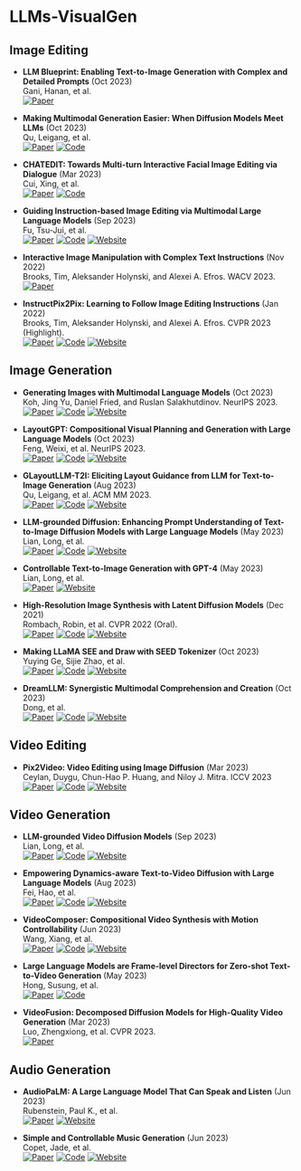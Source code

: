 # LLMs-VisualGen


## Image Editing

+ **LLM Blueprint: Enabling Text-to-Image Generation with Complex and Detailed Prompts** (Oct 2023)\
Gani, Hanan, et al.\
[![Paper](https://img.shields.io/badge/arXiv-b31b1b.svg)](https://arxiv.org/abs/2310.10640)

+ **Making Multimodal Generation Easier: When Diffusion Models Meet LLMs** (Oct 2023)\
Qu, Leigang, et al.\
[![Paper](https://img.shields.io/badge/arXiv-b31b1b.svg)](https://arxiv.org/abs/2310.08949v1)
[![Code](https://img.shields.io/github/stars/zxy556677/EasyGen.svg?style=social&label=Star)](https://github.com/zxy556677/EasyGen)


+ **CHATEDIT: Towards Multi-turn Interactive Facial Image Editing via Dialogue** (Mar 2023)\
Cui, Xing, et al.\
[![Paper](https://img.shields.io/badge/arXiv-b31b1b.svg)](https://arxiv.org/abs/2303.11108)
[![Code](https://img.shields.io/github/stars/cuixing100876/ChatEdit.svg?style=social&label=Star)](https://github.com/cuixing100876/ChatEdit)

+ **Guiding Instruction-based Image Editing via Multimodal Large Language Models** (Sep 2023)\
Fu, Tsu-Jui, et al.\
[![Paper](https://img.shields.io/badge/arXiv-b31b1b.svg)](https://arxiv.org/abs/2309.17102v1)
[![Code](https://img.shields.io/github/stars/tsujuifu/pytorch_mgie.svg?style=social&label=Star)](https://github.com/tsujuifu/pytorch_mgie)
[![Website](https://img.shields.io/badge/Website-9cf)](https://mllm-ie.github.io/)

+ **Interactive Image Manipulation with Complex Text Instructions** (Nov 2022)\
Brooks, Tim, Aleksander Holynski, and Alexei A. Efros. WACV 2023.\
[![Paper](https://img.shields.io/badge/arXiv-b31b1b.svg)](https://arxiv.org/abs/2211.15352)

+ **InstructPix2Pix: Learning to Follow Image Editing Instructions** (Jan 2022)\
Brooks, Tim, Aleksander Holynski, and Alexei A. Efros. CVPR 2023 (Highlight).\
[![Paper](https://img.shields.io/badge/arXiv-b31b1b.svg)](https://arxiv.org/abs/2211.09800)
[![Code](https://img.shields.io/github/stars/timothybrooks/instruct-pix2pix.svg?style=social&label=Star)](https://github.com/timothybrooks/instruct-pix2pix)
[![Website](https://img.shields.io/badge/Website-9cf)](https://www.timothybrooks.com/instruct-pix2pix)


## Image Generation
+ **Generating Images with Multimodal Language Models** (Oct 2023)\
Koh, Jing Yu, Daniel Fried, and Ruslan Salakhutdinov. NeurIPS 2023.\
[![Paper](https://img.shields.io/badge/arXiv-b31b1b.svg)](https://arxiv.org/abs/2305.17216)
[![Code](https://img.shields.io/github/stars/kohjingyu/gill.svg?style=social&label=Star)](https://github.com/kohjingyu/gill)
[![Website](https://img.shields.io/badge/Website-9cf)](https://layoutgpt.github.io/)

+ **LayoutGPT: Compositional Visual Planning and Generation with Large Language Models** (Oct 2023)\
Feng, Weixi, et al. NeurIPS 2023.\
[![Paper](https://img.shields.io/badge/arXiv-b31b1b.svg)](https://arxiv.org/abs/2305.15393)
[![Code](https://img.shields.io/github/stars/kohjingyu/gill.svg?style=social&label=Star)](https://github.com/weixi-feng/LayoutGPT)
[![Website](https://img.shields.io/badge/Website-9cf)](https://jykoh.com/gill)

+ **GLayoutLLM-T2I: Eliciting Layout Guidance from LLM for Text-to-Image Generation** (Aug 2023)\
Qu, Leigang, et al. ACM MM 2023.\
[![Paper](https://img.shields.io/badge/arXiv-b31b1b.svg)](https://arxiv.org/abs/2308.05095)
[![Code](https://img.shields.io/github/stars/LayoutLLM-T2I/LayoutLLM-T2I.svg?style=social&label=Star)](https://github.com/LayoutLLM-T2I/LayoutLLM-T2I)
[![Website](https://img.shields.io/badge/Website-9cf)](https://layoutllm-t2i.github.io/)

+ **LLM-grounded Diffusion: Enhancing Prompt Understanding of Text-to-Image Diffusion Models with Large Language Models** (May 2023)\
Lian, Long, et al.\
[![Paper](https://img.shields.io/badge/arXiv-b31b1b.svg)](https://arxiv.org/abs/2305.13655)
[![Code](https://img.shields.io/github/stars/TonyLianLong/LLM-groundedDiffusion.svg?style=social&label=Star)](https://github.com/TonyLianLong/LLM-groundedDiffusion)
[![Website](https://img.shields.io/badge/Website-9cf)](https://llm-grounded-diffusion.github.io/)

+ **Controllable Text-to-Image Generation with GPT-4** (May 2023)\
Lian, Long, et al.\
[![Paper](https://img.shields.io/badge/arXiv-b31b1b.svg)](https://arxiv.org/abs/2305.18583)
[![Website](https://img.shields.io/badge/Website-9cf)](https://github.com/tianjunz/Control-GPT)

+ **High-Resolution Image Synthesis with Latent Diffusion Models** (Dec 2021)\
Rombach, Robin, et al. CVPR 2022 (Oral).\
[![Paper](https://img.shields.io/badge/arXiv-b31b1b.svg)](https://arxiv.org/abs/2112.10752)
[![Code](https://img.shields.io/github/stars/CompVis/stable-diffusion.svg?style=social&label=Star)](https://github.com/CompVis/stable-diffusion)
[![Website](https://img.shields.io/badge/Website-9cf)](https://ommer-lab.com/research/latent-diffusion-models/)

+ **Making LLaMA SEE and Draw with SEED Tokenizer** (Oct 2023)\
Yuying Ge, Sijie Zhao, et al.\
[![Paper](https://img.shields.io/badge/arXiv-b31b1b.svg)](https://arxiv.org/abs/2307.08041)
[![Code](https://img.shields.io/github/stars/CompVis/stable-diffusion.svg?style=social&label=Star)](https://github.com/AILab-CVC/SEED)
[![Website](https://img.shields.io/badge/Website-9cf)](https://ailab-cvc.github.io/seed/)

+ **DreamLLM: Synergistic Multimodal Comprehension and Creation** (Oct 2023)\
Dong, et al.\
[![Paper](https://img.shields.io/badge/arXiv-b31b1b.svg)](https://arxiv.org/abs/2309.11499)
[![Code](https://img.shields.io/github/stars/CompVis/stable-diffusion.svg?style=social&label=Star)](https://github.com/RunpeiDong/DreamLLM/tree/master)
[![Website](https://img.shields.io/badge/Website-9cf)](https://dreamllm.github.io/)

## Video Editing
+ **Pix2Video: Video Editing using Image Diffusion** (Mar 2023)\
Ceylan, Duygu, Chun-Hao P. Huang, and Niloy J. Mitra. ICCV 2023\
[![Paper](https://img.shields.io/badge/arXiv-b31b1b.svg)](https://arxiv.org/abs/2303.12688)
[![Code](https://img.shields.io/github/stars/duyguceylan/pix2video.svg?style=social&label=Star)](https://github.com/duyguceylan/pix2video)
[![Website](https://img.shields.io/badge/Website-9cf)](https://duyguceylan.github.io/pix2video.github.io/)

## Video Generation
+ **LLM-grounded Video Diffusion Models** (Sep 2023)\
Lian, Long, et al.\
[![Paper](https://img.shields.io/badge/arXiv-b31b1b.svg)](https://arxiv.org/abs/2309.17444)
[![Code](https://img.shields.io/github/stars/TonyLianLong/LLM-groundedVideoDiffusion.svg?style=social&label=Star)](https://github.com/TonyLianLong/LLM-groundedVideoDiffusion)
[![Website](https://img.shields.io/badge/Website-9cf)](https://llm-grounded-video-diffusion.github.io/)

+ **Empowering Dynamics-aware Text-to-Video Diffusion with Large Language Models** (Aug 2023)\
Fei, Hao, et al.\
[![Paper](https://img.shields.io/badge/arXiv-b31b1b.svg)](https://arxiv.org/abs/2308.13812)
[![Code](https://img.shields.io/github/stars/scofield7419/Dysen.svg?style=social&label=Star)](https://github.com/scofield7419/Dysen)
[![Website](https://img.shields.io/badge/Website-9cf)](http://haofei.vip/Dysen-VDM/)

+ **VideoComposer: Compositional Video Synthesis with Motion Controllability** (Jun 2023)\
Wang, Xiang, et al.\
[![Paper](https://img.shields.io/badge/arXiv-b31b1b.svg)](https://arxiv.org/abs/2306.02018)
[![Code](https://img.shields.io/github/stars/damo-vilab/videocomposer.svg?style=social&label=Star)](https://github.com/damo-vilab/videocomposer)
[![Website](https://img.shields.io/badge/Website-9cf)](https://videocomposer.github.io/)

+ **Large Language Models are Frame-level Directors for Zero-shot Text-to-Video Generation** (May 2023)\
Hong, Susung, et al.\
[![Paper](https://img.shields.io/badge/arXiv-b31b1b.svg)](https://arxiv.org/abs/2305.14330)
[![Code](https://img.shields.io/github/stars/KU-CVLAB/DirecT2V.svg?style=social&label=Star)](https://github.com/KU-CVLAB/DirecT2V)

+ **VideoFusion: Decomposed Diffusion Models for High-Quality Video Generation** (Mar 2023)\
Luo, Zhengxiong, et al. CVPR 2023.\
[![Paper](https://img.shields.io/badge/arXiv-b31b1b.svg)](https://arxiv.org/abs/2303.08320)

## Audio Generation
+ **AudioPaLM: A Large Language Model That Can Speak and Listen** (Jun 2023)\
Rubenstein, Paul K., et al. \
[![Paper](https://img.shields.io/badge/arXiv-b31b1b.svg)](https://arxiv.org/abs/2306.12925)
[![Website](https://img.shields.io/badge/Website-9cf)](https://google-research.github.io/seanet/audiopalm/examples/)

+ **Simple and Controllable Music Generation** (Jun 2023)\
Copet, Jade, et al. \
[![Paper](https://img.shields.io/badge/arXiv-b31b1b.svg)](https://arxiv.org/abs/2306.05284)
[![Code](https://img.shields.io/github/stars/facebookresearch/audiocraft.svg?style=social&label=Star)](https://github.com/facebookresearch/audiocraft)
[![Website](https://img.shields.io/badge/Website-9cf)](https://google-research.github.io/seanet/audiopalm/examples/)

